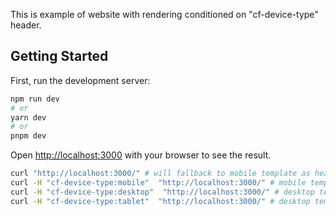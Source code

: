 This is example of website with rendering conditioned on "cf-device-type" header.

## Getting Started

First, run the development server:

```bash
npm run dev
# or
yarn dev
# or
pnpm dev
```

Open [http://localhost:3000](http://localhost:3000) with your browser to see the result.

```bash
curl "http://localhost:3000/" # will fallback to mobile template as header "cf-device-type" is not present
curl -H "cf-device-type:mobile"  "http://localhost:3000/" # mobile template
curl -H "cf-device-type:desktop"  "http://localhost:3000/" # desktop template
curl -H "cf-device-type:tablet"  "http://localhost:3000/" # desktop template in any other case
```
